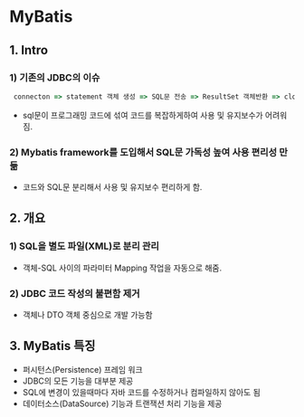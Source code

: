 MyBatis
============

## 1. Intro

### 1) 기존의 JDBC의 이슈

```js
 connecton => statement 객체 생성 => SQL문 전송 => ResultSet 객체반환 => close
```

* sql문이 프로그래밍 코드에 섞여 코드를 복잡하게하여 사용 및 유지보수가 어려워짐.

### 2) Mybatis framework를 도입해서 SQL문 가독성 높여 사용 편리성 만듦

* 코드와 SQL문 분리해서 사용 및 유지보수 편리하게 함.

## 2. 개요

### 1) SQL을 별도 파일(XML)로 분리 관리

* 객체-SQL 사이의 파라미터 Mapping 작업을 자동으로 해줌.

### 2) JDBC 코드 작성의 불편함 제거

* 객체나 DTO 객체 중심으로 개발 가능함

## 3. MyBatis 특징

* 퍼시턴스(Persistence) 프레임 워크
* JDBC의 모든 기능을 대부분 제공
* SQL에 변경이 있을때마다 자바 코드를 수정하거나 컴파일하지 않아도 됨
* 데이터소스(DataSource) 기능과 트랜잭션 처리 기능을 제공




